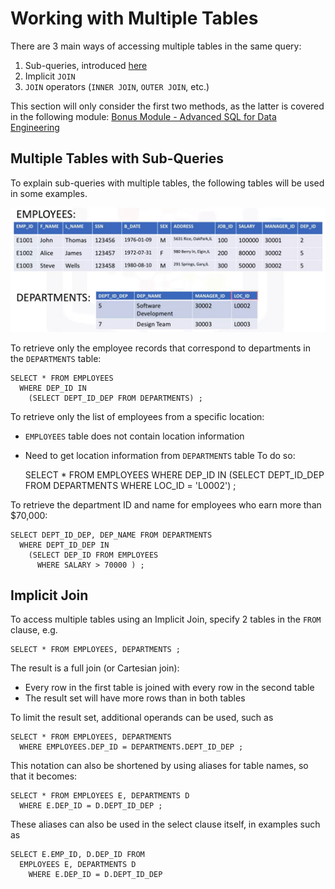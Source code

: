 # Working with Multiple Tables
There are 3 main ways of accessing multiple tables in the same query:
1. Sub-queries, introduced [here](https://github.com/anaskhan073/Certificates/tree/main/IBM%20Coursera/06.%20Databases%20and%20SQL%20for%20Data%20Science%20with%20Python/03.%20Intermediate%20SQL/03.%20Sub-Queries%20and%20Nested%20SELECTS)
2. Implicit `JOIN`
3. `JOIN` operators (`INNER JOIN`, `OUTER JOIN`, etc.)

This section will only consider the first two methods, as the latter is covered in the following module: [Bonus Module - Advanced SQL for Data Engineering](https://github.com/DanielBarnes18/IBM-Data-Science-Professional-Certificate/tree/main/06.%20Databases%20and%20SQL%20for%20Data%20Science%20with%20Python/06.%20Bonus%20Module%20-%20Advanced%20SQL%20for%20Data%20Engineering)

## Multiple Tables with Sub-Queries
To explain sub-queries with multiple tables, the following tables will be used in some examples.

<p align="center">
  <img src="../Images/ExampleTables.png" width="600">
</p>

To retrieve only the employee records that correspond to departments in the `DEPARTMENTS` table:

    SELECT * FROM EMPLOYEES
      WHERE DEP_ID IN
        (SELECT DEPT_ID_DEP FROM DEPARTMENTS) ;
        
To retrieve only the list of employees from a specific location:
- `EMPLOYEES` table does not contain location information
- Need to get location information from `DEPARTMENTS` table
To do so:

    SELECT * FROM EMPLOYEES
      WHERE DEP_ID IN 
        (SELECT DEPT_ID_DEP FROM DEPARTMENTS
          WHERE LOC_ID = 'L0002') ;

To retrieve the department ID and name for employees who earn more than $70,000:  

    SELECT DEPT_ID_DEP, DEP_NAME FROM DEPARTMENTS
      WHERE DEPT_ID_DEP IN
        (SELECT DEP_ID FROM EMPLOYEES
          WHERE SALARY > 70000 ) ;
          
## Implicit Join
To access multiple tables using an Implicit Join, specify 2 tables in the `FROM` clause, e.g.
  
    SELECT * FROM EMPLOYEES, DEPARTMENTS ;
    
The result is a full join (or Cartesian join):
- Every row in the first table is joined with every row in the second table
- The result set will have more rows than in both tables

To limit the result set, additional operands can be used, such as

    SELECT * FROM EMPLOYEES, DEPARTMENTS
      WHERE EMPLOYEES.DEP_ID = DEPARTMENTS.DEPT_ID_DEP ; 
      
This notation can also be shortened by using aliases for table names, so that it becomes:

    SELECT * FROM EMPLOYEES E, DEPARTMENTS D
      WHERE E.DEP_ID = D.DEPT_ID_DEP ;
      
These aliases can also be used in the select clause itself, in examples such as 

    SELECT E.EMP_ID, D.DEP_ID FROM 
      EMPLOYEES E, DEPARTMENTS D
        WHERE E.DEP_ID = D.DEPT_ID_DEP
        
        
      
      
      
      

          
